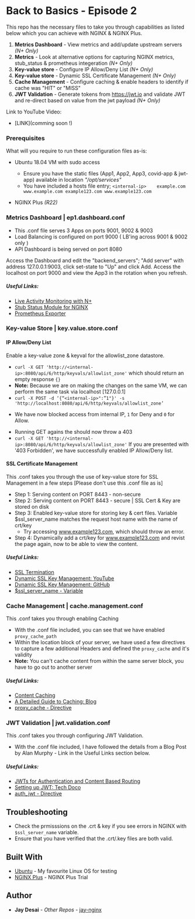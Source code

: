 # Back to Basics - Episode 2

This repo has the necessary files to take you through capabilities as listed below which you can achieve with NGINX & NGINX Plus. 

1. **Metrics Dashboard** - View metrics and add/update upstream servers *(N+ Only)*
2. **Metrics** - Look at alternative options for capturing NGINX metrics, stub_status & prometheus integeration *(N+ Only)*
3. **Key-value store** - Configure IP Allow/Deny List *(N+ Only)*
4. **Key-value store** - Dynamic SSL Certificate Management *(N+ Only)*
5. **Cache Management** - Configure caching & enable headers to identify if cache was "HIT" or "MISS"
6. **JWT Validation** - Generate tokens from https://jwt.io and validate JWT and re-direct based on value from the jwt payload *(N+ Only)*


Link to YouTube Video:
* [LINK](comming soon !)

### Prerequisites

What will you require to run these configuration files as-is:

* Ubuntu 18.04 VM with sudo access
  * Ensure you have the static files (App1, App2, App3, covid-app & jwt-app) available in location *"/opt/services"*
  * You have included a hosts file entry;
  `<internal-ip>	example.com www.example.com example123.com www.example123.com`

* NGINX Plus *(R22)*


### Metrics Dashboard | ep1.dashboard.conf

* This .conf file serves 3 Apps on ports 9001, 9002 & 9003
* Load Balancing is configured on port 9000 ( LB'ing across 9001 & 9002 only )
* API Dashboard is being served on port 8080

Access the Dashboard and edit the "backend_servers"; "Add server" with address 127.0.0.1:9003, click set-state to "Up" and click Add. 
Access the localhost on port 9000 and view the App3 in the rotation when you refresh.

##### Useful Links:
* [Live Activity Monitoring with N+](https://docs.nginx.com/nginx/admin-guide/monitoring/live-activity-monitoring/)
* [Stub Status Module for NGINX](http://nginx.org/en/docs/http/ngx_http_stub_status_module.html)
* [Prometheus Exporter](https://github.com/nginxinc/nginx-prometheus-exporter)


### Key-value Store | key.value.store.conf

#### IP Allow/Deny List
Enable a key-value zone & keyval for the allowlist_zone datastore. 
* `curl -X GET 'http://<internal-ip>:8080/api/6/http/keyvals/allowlist_zone'`
which should return an empty response `{}`
* **Note:** Because we are on making the changes on the same VM, we can perform the same task via localhost [127.0.0.1]
* `curl -X POST -d ‘{“<internal-ip>":”1"}' -s 'http://localhost:8080/api/6/http/keyvals/allowlist_zone’`
- We have now blocked access from internal IP, `1` for Deny and `0` for Allow. 
* Running GET agains the <internal-ip> should now throw a 403
* `curl -X GET 'http://<internal-ip>:8080/api/6/http/keyvals/allowlist_zone'`
If you are presented with '403 Forbidden', we have successfully enabled IP Allow/Deny list.  


#### SSL Certificate Management
This .conf takes you through the use of key-value store for SSL Management in a few steps [Please don't use this .conf file as is]
* Step 1: Serving content on PORT 8443 - non-secure
* Step 2: Serving content on PORT 8443 - secure | SSL Cert & Key are stored on disk
* Step 3: Enabled key-value store for storing key & cert files. Variable $ssl_server_name matches the request host name with the name of crt/key
  * Try accessing www.example123.com, which should throw an error. 
* Step 4: Dynamically add a crt/key for www.example123.com and revist the page again, now to be able to view the content. 

##### Useful Links:
* [SSL Termination](https://docs.nginx.com/nginx/admin-guide/security-controls/terminating-ssl-http/)
* [Dynamic SSL Key Management: YouTube](https://www.youtube.com/watch?v=aeLE988jmlo&ab_channel=NGINX%2CInc)
* [Dynamic SSL Key Management: GitHub](https://github.com/jay-nginx/dynamic-ssl-management)
* [$ssl_server_name - Variable](http://nginx.org/en/docs/http/ngx_http_ssl_module.html#var_ssl_server_name)


### Cache Management | cache.management.conf
This .conf takes you through enabling Caching   
* With the .conf file included, you can see that we have enabled `proxy_cache_path`   
* Within the location block of your server, we have used a few directives to capture a few additional Headers and defined the `proxy_cache` and it's validity    
* **Note:** You can't cache content from within the same server block, you have to go out to another server    

##### Useful Links:
* [Content Caching](https://docs.nginx.com/nginx/admin-guide/content-cache/content-caching/)
* [A Detailed Guide to Caching: Blog](https://www.nginx.com/blog/nginx-caching-guide/)
* [proxy_cache - Directive](http://nginx.org/en/docs/http/ngx_http_proxy_module.html#proxy_cache)


### JWT Validation | jwt.validation.conf
This .conf takes you through configuring JWT Validation.    
* With the .conf file included, I have followed the details from a Blog Post by Alan Murphy - Link in the Useful Links section below.    

##### Useful Links:
* [JWTs for Authentication and Content Based Routing](https://www.nginx.com/blog/authentication-content-based-routing-jwts-nginx-plus/)
* [Setting up JWT: Tech Doco](https://docs.nginx.com/nginx/admin-guide/security-controls/configuring-jwt-authentication/)
* [auth_jwt - Directive](http://nginx.org/en/docs/http/ngx_http_auth_jwt_module.html)



## Troubleshooting

* Check the prmisssions on the .crt & key if you see errors in NGINX with `$ssl_server_name` variable. 
* Ensure that you have verified that the .crt/.key files are both valid. 

## Built With

* [Ubuntu](https://ubuntu.com/) - My favourite Linux OS for testing
* [NGINX Plus](https://www.nginx.com/free-trial-request/) - NGINX Plus Trial


## Author

* **Jay Desai** - *Other Repos* - [jay-nginx](https://github.com/jay-nginx)

